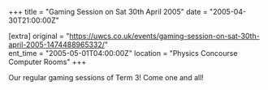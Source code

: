 +++
title = "Gaming Session on Sat 30th April 2005"
date = "2005-04-30T21:00:00Z"

[extra]
original = "https://uwcs.co.uk/events/gaming-session-on-sat-30th-april-2005-1474488965332/"    
ent_time = "2005-05-01T04:00:00Z"
location = "Physics Concourse Computer Rooms"
+++

Our regular gaming sessions of Term 3\! Come one and all\!

